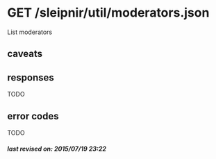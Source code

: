 # GET /sleipnir/util/moderators.json

List moderators

## caveats

## responses

TODO

## error codes

TODO

##### last revised on: 2015/07/19 23:22
